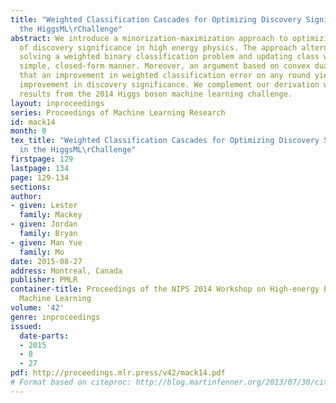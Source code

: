 ```yaml
---
title: "Weighted Classification Cascades for Optimizing Discovery Significance in
  the HiggsML\rChallenge"
abstract: We introduce a minorization-maximization approach to optimizing common measures
  of discovery significance in high energy physics. The approach alternates between
  solving a weighted binary classification problem and updating class weights in a
  simple, closed-form manner. Moreover, an argument based on convex duality shows
  that an improvement in weighted classification error on any round yields a commensurate
  improvement in discovery significance. We complement our derivation with experimental
  results from the 2014 Higgs boson machine learning challenge.
layout: inproceedings
series: Proceedings of Machine Learning Research
id: mack14
month: 0
tex_title: "Weighted Classification Cascades for Optimizing Discovery Significance
  in the HiggsML\rChallenge"
firstpage: 129
lastpage: 134
page: 129-134
sections: 
author:
- given: Lester
  family: Mackey
- given: Jordan
  family: Bryan
- given: Man Yue
  family: Mo
date: 2015-08-27
address: Montreal, Canada
publisher: PMLR
container-title: Proceedings of the NIPS 2014 Workshop on High-energy Physics and
  Machine Learning
volume: '42'
genre: inproceedings
issued:
  date-parts:
  - 2015
  - 8
  - 27
pdf: http://proceedings.mlr.press/v42/mack14.pdf
# Format based on citeproc: http://blog.martinfenner.org/2013/07/30/citeproc-yaml-for-bibliographies/
---
```

